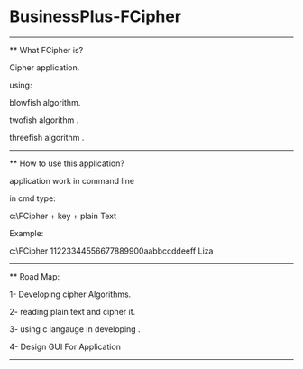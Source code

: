 # BusinessPlus-FCipher
_________________________
** What FCipher is? 

Cipher application.

using:

blowfish algorithm.

twofish algorithm .

threefish algorithm .


_____________________________________
** How to use this application?

application work in command line 

in cmd type:

c:\FCipher + key + plain Text

Example:

c:\FCipher 11223344556677889900aabbccddeeff Liza

________________________________________
** Road Map:

1- Developing cipher Algorithms.

2- reading plain text and cipher it.

3- using c langauge in developing .

4- Design GUI For Application
_________________________________________
